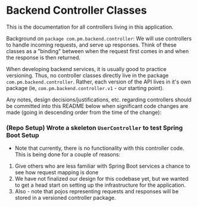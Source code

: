 # Backend Controller Classes

This is the documentation for all controllers living in this application.

Background on `package com.pm.backend.controller`:
We will use controllers to handle incoming requests, and serve up responses. Think of these classes as a "binding" between when the request first comes in and when the response is then returned.

When developing backend services, it is usually good to practice versioning. Thus, no controller classes directly live in the package `com.pm.backend.controller`. Rather, each version of the API lives in it's own package (ie, `com.pm.backend.controller.v1` - our starting point).

Any notes, design decisions/justifications, etc. regarding controllers should be committed into this README below when significant code changes are made (going in descending order from the time of the change):

### (Repo Setup) Wrote a skeleton `UserController` to test Spring Boot Setup
- Note that currently, there is no functionality with this controller code. This is being done for a couple of reasons:
1. Give others who are less familiar with Spring Boot services a chance to see how request mapping is done
2. We have not finalized our design for this codebase yet, but we wanted to get a head start on setting up the infrastructure for the application.
3. Also - note that pojos representing requests and responses will be stored in a versioned controller package.
